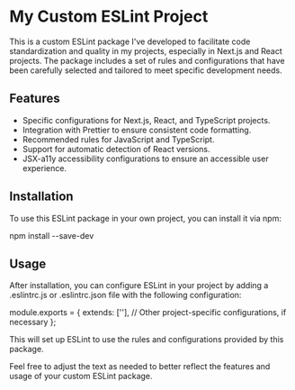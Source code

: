 # My Custom ESLint Project


This is a custom ESLint package I've developed to facilitate code standardization and quality in my projects, especially in Next.js and React projects. The package includes a set of rules and configurations that have been carefully selected and tailored to meet specific development needs.

## Features

- Specific configurations for Next.js, React, and TypeScript projects.
- Integration with Prettier to ensure consistent code formatting.
- Recommended rules for JavaScript and TypeScript.
- Support for automatic detection of React versions.
- JSX-a11y accessibility configurations to ensure an accessible user experience.


## Installation

To use this ESLint package in your own project, you can install it via npm:


npm install <xxxx> --save-dev

## Usage

After installation, you can configure ESLint in your project by adding a .eslintrc.js or .eslintrc.json file with the following configuration:

module.exports = {
  extends: ['<xxx>'],
  // Other project-specific configurations, if necessary
};


This will set up ESLint to use the rules and configurations provided by this package.

Feel free to adjust the text as needed to better reflect the features and usage of your custom ESLint package.





